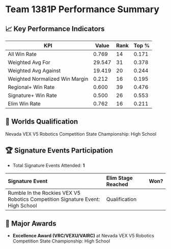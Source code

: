 # Team 1381P Performance Summary

## 📈 Key Performance Indicators
| KPI | Value | Rank | Top % |
| --- | ----- | ---- | ----- |
| All Win Rate | 0.769 | 14 | 0.171 |
| Weighted Avg For | 29.547 | 31 | 0.378 |
| Weighted Avg Against | 19.419 | 20 | 0.244 |
| Weighted Normalized Win Margin | 0.212 | 16 | 0.195 |
| Regional+ Win Rate | 0.600 | 39 | 0.476 |
| Signature+ Win Rate | 0.500 | 26 | 0.553 |
| Elim Win Rate | 0.762 | 16 | 0.211 |


## 🎯 Worlds Qualification
Nevada VEX V5 Robotics Competition State Championship: High School

## 🏆 Signature Events Participation
- Total Signature Events Attended: **1**

| Signature Event | Elim Stage Reached | Won? |
|:----------------|:-------------------|:----|
| Rumble In the Rockies VEX V5 Robotics Competition Signature Event: High School | Qualification |  |


## 🥇 Major Awards
- **Excellence Award (VRC/VEXU/VAIRC)** at Nevada VEX V5 Robotics Competition State Championship: High School

